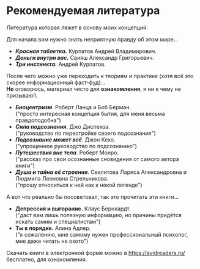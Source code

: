 # Рекомендуемая литература

Литература которая ляжет в основу моих концепций. 

Для начала вам нужно знать неприятную правду об этом мире… 
- ***Красная таблетка.*** Курпатов Андрей Владимирович.
- ***Деньги внутри вас.*** Свияш Александр Григорьевич.
- ***Три инстинкта.*** Андрей Курпатов.

После чего можно уже переходить к теориям и практике (хотя всё это скорее информационный фаст-фуд)…\
**Но** оговорюсь, материал чисто для **ознакомления**, я ни к чему не призываю!\
- ***Биоцентризм***. Роберт Ланца и Боб Берман.\
  ("просто интересная концепция бытия, для меня весьма правдоподобна")
- ***Сила подсознания***. Джо Диспенза.\
  ("руководство по перестройке своего подсознания")
- ***Подсознание может всё***. Джон Кехо.\
  ("упрощенное руководство по подсознанию")
- ***Путешествия вне тела***. Роберт Монро.\
  ("рассказ про свои осознанные сновидения от самого автора книги")
- ***Душа и тайна её строения***. Секлитова Лариса Александровна и Людмила Леоновна Стрельникова.\
  ("прошу относиться к ней как к некой легенде")

А вот что реально бы посоветовал, так это прочитать эти книги… 
- **Депрессия и выгорание.** Клаус Бернхардт.\
  ("даст вам лишь полезную информацию, но причины придётся искать самим и специалистам")
- **Ты в порядке.** Алина Адлер.\
  ("к сожалению, мне самому нужен профессиональный психолог, мне даже читать не охото")

Скачать книги в электронной форме можно в https://avidreaders.ru/ бесплатно, для ознакомления. 
